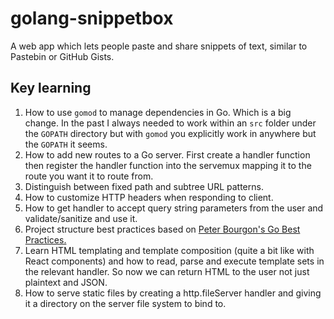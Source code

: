 # golang-snippetbox
A web app which lets people paste and share snippets of text, similar to Pastebin or GitHub Gists. 

## Key learning
1. How to use `gomod` to manage dependencies in Go. Which is a big change. In the past I always needed to work within an `src` folder under the `GOPATH` directory but with `gomod` you explicitly work in anywhere but the `GOPATH` it seems.
2. How to add new routes to a Go server. First create a handler function then register the handler function into the servemux mapping it to the route you want it to route from.
3. Distinguish between fixed path and subtree URL patterns.
4. How to customize HTTP headers when responding to client.
5. How to get handler to accept query string parameters from the user and validate/sanitize and use it.
6. Project structure best practices based on [Peter Bourgon's Go Best Practices.](https://peter.bourgon.org/go-best-practices-2016/#repository-structure)
7. Learn HTML templating and template composition (quite a bit like with React components) and how to read, parse and execute template sets in the relevant handler. So now we can return HTML to the user not just plaintext and JSON.
8. How to serve static files by creating a http.fileServer handler and giving it a directory on the server file system to bind to.